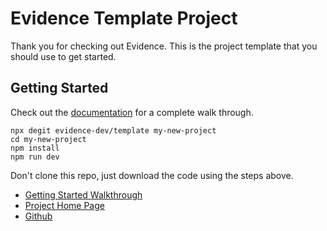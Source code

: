 # Evidence Template Project

Thank you for checking out Evidence. This is the project template that you should use to get started. 

## Getting Started

Check out the [documentation](https://readme.evidence.dev) for a complete walk through.

```shell
npx degit evidence-dev/template my-new-project
cd my-new-project 
npm install 
npm run dev 
```

Don't clone this repo, just download the code using the steps above. 

- [Getting Started Walkthrough](https://docs.evidence.dev/getting-started/get-started)
- [Project Home Page](https://www.evidence.dev)
- [Github](https://github.com/evidence-dev/evidence)
